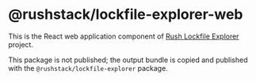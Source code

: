 # @rushstack/lockfile-explorer-web

This is the React web application component of [Rush Lockfile Explorer](../lockfile-explorer/) project.

This package is not published; the output bundle is copied and published with the `@rushstack/lockfile-explorer` package.
